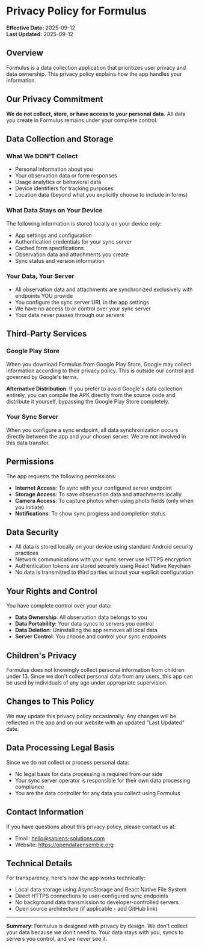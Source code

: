 # Privacy Policy for Formulus

**Effective Date:** 2025-09-12  
**Last Updated:** 2025-09-12

## Overview

Formulus is a data collection application that prioritizes user privacy and data ownership. This privacy policy explains how the app handles your information.

## Our Privacy Commitment

**We do not collect, store, or have access to your personal data.** All data you create in Formulus remains under your complete control.

## Data Collection and Storage

### What We DON'T Collect
- Personal information about you
- Your observation data or form responses
- Usage analytics or behavioral data
- Device identifiers for tracking purposes
- Location data (beyond what you explicitly choose to include in forms)

### What Data Stays on Your Device
The following information is stored locally on your device only:
- App settings and configuration
- Authentication credentials for your sync server
- Cached form specifications
- Observation data and attachments you create
- Sync status and version information

### Your Data, Your Server
- All observation data and attachments are synchronized exclusively with endpoints YOU provide
- You configure the sync server URL in the app settings
- We have no access to or control over your sync server
- Your data never passes through our servers

## Third-Party Services

### Google Play Store
When you download Formulus from Google Play Store, Google may collect information according to their privacy policy. This is outside our control and governed by Google's terms.

**Alternative Distribution**: If you prefer to avoid Google's data collection entirely, you can compile the APK directly from the source code and distribute it yourself, bypassing the Google Play Store completely.

### Your Sync Server
When you configure a sync endpoint, all data synchronization occurs directly between the app and your chosen server. We are not involved in this data transfer.

## Permissions

The app requests the following permissions:
- **Internet Access**: To sync with your configured server endpoint
- **Storage Access**: To save observation data and attachments locally
- **Camera Access**: To capture photos when using photo fields (only when you initiate)
- **Notifications**: To show sync progress and completion status

## Data Security

- All data is stored locally on your device using standard Android security practices
- Network communications with your sync server use HTTPS encryption
- Authentication tokens are stored securely using React Native Keychain
- No data is transmitted to third parties without your explicit configuration

## Your Rights and Control

You have complete control over your data:
- **Data Ownership**: All observation data belongs to you
- **Data Portability**: Your data syncs to servers you control
- **Data Deletion**: Uninstalling the app removes all local data
- **Server Control**: You choose and control your sync endpoints

## Children's Privacy

Formulus does not knowingly collect personal information from children under 13. Since we don't collect personal data from any users, this app can be used by individuals of any age under appropriate supervision.

## Changes to This Policy

We may update this privacy policy occasionally. Any changes will be reflected in the app and on our website with an updated "Last Updated" date.

## Data Processing Legal Basis

Since we do not collect or process personal data:
- No legal basis for data processing is required from our side
- Your sync server operator is responsible for their own data processing compliance
- You are the data controller for any data you collect using Formulus

## Contact Information

If you have questions about this privacy policy, please contact us at:
- Email: hello@sapiens-solutions.com
- Website: https://opendataensemble.org

## Technical Details

For transparency, here's how the app works technically:
- Local data storage using AsyncStorage and React Native File System
- Direct HTTPS connections to user-configured sync endpoints
- No background data transmission to developer-controlled servers
- Open source architecture (if applicable - add GitHub link)

---

**Summary**: Formulus is designed with privacy by design. We don't collect your data because we don't need to. Your data stays with you, syncs to servers you control, and we never see it.
